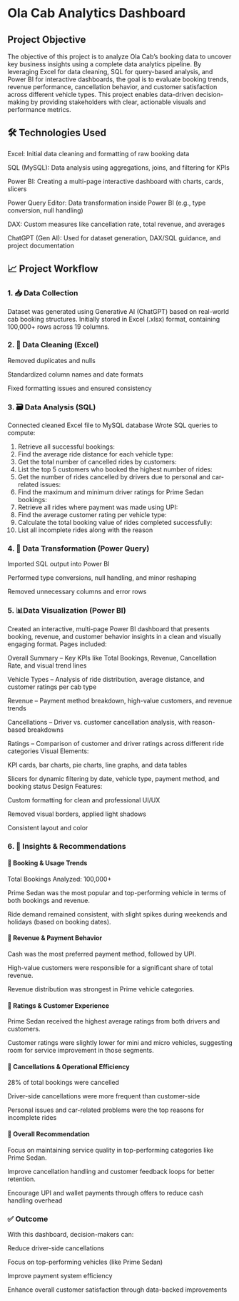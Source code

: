 # Ola Cab Analytics Dashboard 
## Project Objective 
The objective of this project is to analyze Ola Cab’s booking data to uncover key business insights using a complete data analytics pipeline. By leveraging Excel for data cleaning, SQL for query-based analysis, and Power BI for interactive dashboards, the goal is to evaluate booking trends, revenue performance, cancellation behavior, and customer satisfaction across different vehicle types. This project enables data-driven decision-making by providing stakeholders with clear, actionable visuals and performance metrics.
## 🛠 Technologies Used
Excel:	Initial data cleaning and formatting of raw booking data

SQL (MySQL): Data analysis using aggregations, joins, and filtering for KPIs

Power BI:	Creating a multi-page interactive dashboard with charts, cards, slicers

Power Query Editor:	Data transformation inside Power BI (e.g., type conversion, null handling)

DAX: 	Custom measures like cancellation rate, total revenue, and averages

ChatGPT (Gen AI): 	Used for dataset generation, DAX/SQL guidance, and project documentation
## 📈 Project Workflow
### 1. 📥 Data Collection
Dataset was generated using Generative AI (ChatGPT) based on real-world cab booking structures.
Initially stored in Excel (.xlsx) format, containing 100,000+ rows across 19 columns.
### 2. 🧹 Data Cleaning (Excel)
Removed duplicates and nulls

Standardized column names and date formats

Fixed formatting issues and ensured consistency
### 3. 🗃 Data Analysis (SQL)
Connected cleaned Excel file to MySQL database
Wrote SQL queries to compute:
1. Retrieve all successful bookings:
 2. Find the average ride distance for each vehicle type:
 3. Get the total number of cancelled rides by customers:
 4. List the top 5 customers who booked the highest number of rides:
 5. Get the number of rides cancelled by drivers due to personal and car-related issues:
 6. Find the maximum and minimum driver ratings for Prime Sedan bookings:
 7. Retrieve all rides where payment was made using UPI:
 8. Find the average customer rating per vehicle type:
 9. Calculate the total booking value of rides completed successfully:
 10. List all incomplete rides along with the reason
### 4. 🔄 Data Transformation (Power Query)

Imported SQL output into Power BI

Performed type conversions, null handling, and minor reshaping

Removed unnecessary columns and error rows
### 5. 📊Data Visualization (Power BI)
Created an interactive, multi-page Power BI dashboard that presents booking, revenue, and customer behavior insights in a clean and visually engaging format.
Pages included:

Overall Summary – Key KPIs like Total Bookings, Revenue, Cancellation Rate, and visual trend lines

Vehicle Types – Analysis of ride distribution, average distance, and customer ratings per cab type

Revenue – Payment method breakdown, high-value customers, and revenue trends

Cancellations – Driver vs. customer cancellation analysis, with reason-based breakdowns

Ratings – Comparison of customer and driver ratings across different ride categories
Visual Elements:

KPI cards, bar charts, pie charts, line graphs, and data tables

Slicers for dynamic filtering by date, vehicle type, payment method, and booking status
Design Features:

Custom formatting for clean and professional UI/UX

Removed visual borders, applied light shadows

Consistent layout and color
### 6. 📌 Insights & Recommendations
#### 🔹 Booking & Usage Trends

Total Bookings Analyzed: 100,000+

Prime Sedan was the most popular and top-performing vehicle in terms of both bookings and revenue.

Ride demand remained consistent, with slight spikes during weekends and holidays (based on booking dates).
#### 🔹 Revenue & Payment Behavior

Cash was the most preferred payment method, followed by UPI.

High-value customers were responsible for a significant share of total revenue.

Revenue distribution was strongest in Prime vehicle categories.
#### 🔹 Ratings & Customer Experience

Prime Sedan received the highest average ratings from both drivers and customers.

Customer ratings were slightly lower for mini and micro vehicles, suggesting room for service improvement in those segments.
#### 🔹 Cancellations & Operational Efficiency

28% of total bookings were cancelled

Driver-side cancellations were more frequent than customer-side

Personal issues and car-related problems were the top reasons for incomplete rides
#### 🔹 Overall Recommendation

Focus on maintaining service quality in top-performing categories like Prime Sedan.

Improve cancellation handling and customer feedback loops for better retention.

Encourage UPI and wallet payments through offers to reduce cash handling overhead
### ✅ Outcome

With this dashboard, decision-makers can:

Reduce driver-side cancellations

Focus on top-performing vehicles (like Prime Sedan)

Improve payment system efficiency

Enhance overall customer satisfaction through data-backed improvements
